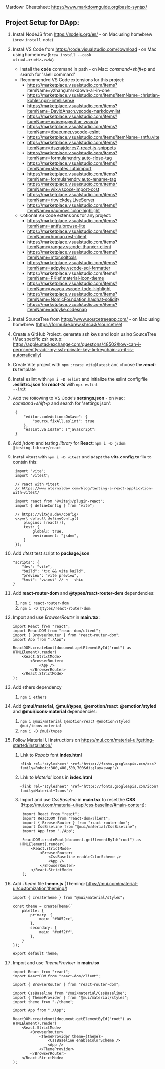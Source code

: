 Mardown Cheatsheet: https://www.markdownguide.org/basic-syntax/

Project Setup for DApp:
----------------------
1. Install NodeJS from https://nodejs.org/en/ - on Mac using homebrew (<code>brew install node</code>)
2. Install VS Code from https://code.visualstudio.com/download - on Mac using homebrew (<code>brew install --cask visual-studio-code</code>)
    - Install the **code** command in path - on Mac: *command+shift+p* and search for 'shell command'
    - Recommended VS Code extensions for this project:
        - https://marketplace.visualstudio.com/items?itemName=yzhang.markdown-all-in-one
        - https://marketplace.visualstudio.com/items?itemName=christian-kohler.npm-intellisense
        - https://marketplace.visualstudio.com/items?itemName=DavidAnson.vscode-markdownlint
        - https://marketplace.visualstudio.com/items?itemName=esbenp.prettier-vscode
        - https://marketplace.visualstudio.com/items?itemName=dbaeumer.vscode-eslint
        - https://marketplace.visualstudio.com/items?itemName=antfu.vite
        - https://marketplace.visualstudio.com/items?itemName=dsznajder.es7-react-js-snippets
        - https://marketplace.visualstudio.com/items?itemName=formulahendry.auto-close-tag
        - https://marketplace.visualstudio.com/items?itemName=steoates.autoimport
        - https://marketplace.visualstudio.com/items?itemName=formulahendry.auto-rename-tag
        - https://marketplace.visualstudio.com/items?itemName=wix.vscode-import-cost
        - https://marketplace.visualstudio.com/items?itemName=ritwickdey.LiveServer
        - https://marketplace.visualstudio.com/items?itemName=naumovs.color-highlight
    - Optional VS Code extensions for any project:
        - https://marketplace.visualstudio.com/items?itemName=antfu.browse-lite
        - https://marketplace.visualstudio.com/items?itemName=humao.rest-client
        - https://marketplace.visualstudio.com/items?itemName=rangav.vscode-thunder-client
        - https://marketplace.visualstudio.com/items?itemName=mtxr.sqltools
        - https://marketplace.visualstudio.com/items?itemName=adpyke.vscode-sql-formatter
        - https://marketplace.visualstudio.com/items?itemName=PKief.material-icon-theme
        - https://marketplace.visualstudio.com/items?itemName=wayou.vscode-todo-highlight
        - https://marketplace.visualstudio.com/items?itemName=NomicFoundation.hardhat-solidity
        - https://marketplace.visualstudio.com/items?itemName=adpyke.codesnap
3. Install SourceTree from https://www.sourcetreeapp.com/ - on Mac using homebrew (https://formulae.brew.sh/cask/sourcetree)
4. Create a GitHub Project, generate ssh keys and login using SourceTree (Mac specific zsh setup: https://apple.stackexchange.com/questions/48502/how-can-i-permanently-add-my-ssh-private-key-to-keychain-so-it-is-automatically)
5. Create Vite project with <code>npm create vite@latest</code> and choose the ***react-ts*** template
6. Install eslint with <code>npm i -D eslint</code> and initialize the eslint config file **.eslintrc.json** for ***react-ts*** with <code>npx eslint --init</code>
7. Add the following to VS Code's **settings.json** - on Mac: *command+shift+p* and search for 'settings json':
    
        {
            "editor.codeActionsOnSave": {
                "source.fixAll.eslint": true
            },
            "eslint.validate": ["javascript"]
        }

8. Add *jsdom* and *testing library* for **React**: <code>npm i -D jsdom @testing-library/react</code>
9. Install vitest with <code>npm i -D vitest</code> and adapt the **vite.config.ts** file to contain this:
   
        import "vite";
        import "vitest";

        // react with vitest
        // https://www.eternaldev.com/blog/testing-a-react-application-with-vitest/

        import react from "@vitejs/plugin-react";
        import { defineConfig } from "vite";

        // https://vitejs.dev/config/
        export default defineConfig({
            plugins: [react()],
            test: {
                globals: true,
                environment: "jsdom",
            }
        });


10. Add *vitest* test script to **package.json**

        "scripts": {
            "dev": "vite",
            "build": "tsc && vite build",
            "preview": "vite preview",
            "test": "vitest" // <-- this
        }

11. Add **react-router-dom** and **@types/react-router-dom** dependencies:
    1. <code>npm i react-router-dom</code> 
    2. <code>npm i -D @types/react-router-dom</code>

12. Import and use *BrowserRouter* in **main.tsx**:

        import React from "react";
        import ReactDOM from "react-dom/client";
        import { BrowserRouter } from "react-router-dom";
        import App from "./App";

        ReactDOM.createRoot(document.getElementById("root") as HTMLElement).render(
            <React.StrictMode>
                <BrowserRouter>
                    <App />
                </BrowserRouter>
            </React.StrictMode>
        );
13. Add ethers dependency
    1.  <code>npm i ethers</code>
14.  Add **@mui/material**, **@mui/types**, **@emotion/react**, **@emotion/styled** and **@mui/icons-material** dependencies:
     1. <code>npm i @mui/material @emotion/react @emotion/styled @mui/icons-material</code>  
     2. <code>npm i -D @mui/types</code>
15. Follow Material UI instructions on https://mui.com/material-ui/getting-started/installation/
    1.  Link to *Roboto* font **index.html**

            <link rel="stylesheet" href="https://fonts.googleapis.com/css?family=Roboto:300,400,500,700&display=swap"/>
    
    2.  Link to *Material* icons in **index.html**

            <link rel="stylesheet" href="https://fonts.googleapis.com/icon?family=Material+Icons"/>

    3. Import and use *CssBaseline* in **main.tsx** to reset the **CSS** (https://mui.com/material-ui/api/css-baseline/#main-content):

            import React from "react";
            import ReactDOM from "react-dom/client";
            import { BrowserRouter } from "react-router-dom";
            import CssBaseline from "@mui/material/CssBaseline";
            import App from "./App";

            ReactDOM.createRoot(document.getElementById("root") as HTMLElement).render(
                <React.StrictMode>
                    <BrowserRouter>
                        <CssBaseline enableColorScheme />
                        <App />
                    </BrowserRouter>
                </React.StrictMode>
            );

16. Add *Theme* file **theme.js** (Theming: https://mui.com/material-ui/customization/theming/)

        import { createTheme } from "@mui/material/styles";

        const theme = createTheme({
            palette: {
                primary: {
                    main: "#0052cc",
                },
                secondary: {
                    main: "#edf2ff",
                },
            }
        });

        export default theme;

17. Import and use *ThemeProvider* in **main.tsx**

        import React from "react";
        import ReactDOM from "react-dom/client";

        import { BrowserRouter } from "react-router-dom";

        import CssBaseline from "@mui/material/CssBaseline";
        import { ThemeProvider } from "@mui/material/styles";
        import theme from "./theme";

        import App from "./App";

        ReactDOM.createRoot(document.getElementById("root") as HTMLElement).render(
            <React.StrictMode>
                <BrowserRouter>
                    <ThemeProvider theme={theme}>
                        <CssBaseline enableColorScheme />
                        <App />
                    </ThemeProvider>
                </BrowserRouter>
            </React.StrictMode>
        );
